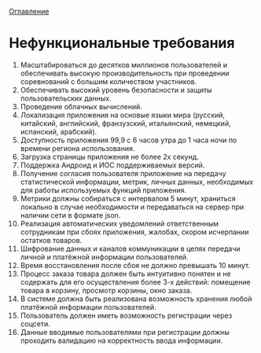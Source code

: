 [Оглавление](README.md)
# Нефункциональные требования

1. Масштабироваться до десятков миллионов пользователей и обеспечивать высокую 
   производительность при проведении соревнований с большим количеством участников.
1. Обеспечивать высокий уровень безопасности и защиты пользовательских данных.
1. Проведение облачных вычислений.
1. Локализация приложения на основые языки мира (русский, китайский, английский, франзузский, 
   итальянский, немецкий, испанский, арабский).
1. Доступность приложения 99,9 с 6 часов утра до 1 часа ночи по времени региона 
   использования.
1. Загрузка страницы приложения не более 2х секунд.
1. Поддержка Андроид и ИОС поддерживаемых версий.
1. Получение согласия пользователя приложение на передачу статистической информации, 
   метрик, личных данных, необходимых для работы используемых функций приложения.
1. Метрики должны собираться с интервалом 5 минут, храниться локально в случае 
   необходимости и передаваться на сервер при наличии сети в формате json.
1. Реализация автоматических уведомлений ответственным сотрудникам при сбоях приложения,
   жалобах, скором исчерпании остатков товаров.
1. Шифрование данных и каналов коммуникации в целях передачи личной и платёжной 
   информации пользователей.
1. Время восстановления после сбоя не должно превышать 10 минут.  
1. Процесс заказа товара должен быть интуитивно понятен и не содержать для его 
   осуществления более 3-х действий: помещение товара в корзину, просмотр корзины, 
   окно заказа. 
1. В системе должна быть реализована возможность хранения любой платёжной информации 
   пользователей.   
1. Пользователь должен иметь возможность регистрации через соцсети.
1. Данные вводимые пользователями при регистрации должны проходить валидацию на 
   корректность ввода информации.

   